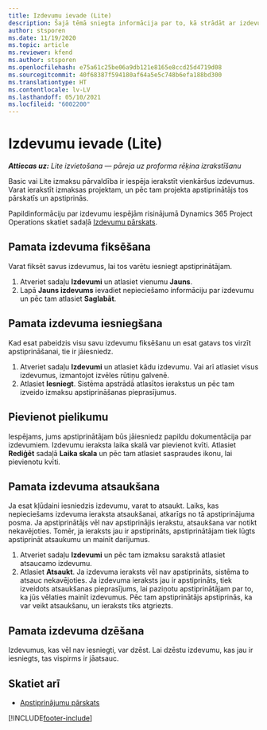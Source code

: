```yaml
---
title: Izdevumu ievade (Lite)
description: Šajā tēmā sniegta informācija par to, kā strādāt ar izdevumu ierakstu Lite izvietošanā.
author: stsporen
ms.date: 11/19/2020
ms.topic: article
ms.reviewer: kfend
ms.author: stsporen
ms.openlocfilehash: e75a61c25be06a9db121e8165e8ccd25d4719d08
ms.sourcegitcommit: 40f68387f594180af64a5e5c748b6efa188bd300
ms.translationtype: HT
ms.contentlocale: lv-LV
ms.lasthandoff: 05/10/2021
ms.locfileid: "6002200"
---
```

# <a name="expense-entry-lite"></a>Izdevumu ievade (Lite)

_**Attiecas uz:** Lite izvietošana — pāreja uz proforma rēķina izrakstīšanu_

Basic vai Lite izmaksu pārvaldība ir iespēja ierakstīt vienkāršus izdevumus. Varat ierakstīt izmaksas projektam, un pēc tam projekta apstiprinātājs tos pārskatīs un apstiprinās.

Papildinformāciju par izdevumu iespējām risinājumā Dynamics 365 Project Operations skatiet sadaļā [Izdevumu pārskats](expense-overview.md).

## <a name="capture-a-basic-expense"></a>Pamata izdevuma fiksēšana

Varat fiksēt savus izdevumus, lai tos varētu iesniegt apstiprinātājam.

1. Atveriet sadaļu **Izdevumi** un atlasiet vienumu **Jauns**.
2. Lapā **Jauns izdevums** ievadiet nepieciešamo informāciju par izdevumu un pēc tam atlasiet **Saglabāt**.

## <a name="submit-a-basic-expense"></a>Pamata izdevuma iesniegšana

Kad esat pabeidzis visu savu izdevumu fiksēšanu un esat gatavs tos virzīt apstiprināšanai, tie ir jāiesniedz.

1. Atveriet sadaļu **Izdevumi** un atlasiet kādu izdevumu. Vai arī atlasiet visus izdevumus, izmantojot izvēles rūtiņu galvenē.
2. Atlasiet **Iesniegt**. Sistēma apstrādā atlasītos ierakstus un pēc tam izveido izmaksu apstiprināšanas pieprasījumus.

## <a name="add-an-attachment"></a>Pievienot pielikumu

Iespējams, jums apstiprinātājam būs jāiesniedz papildu dokumentācija par izdevumiem. Izdevumu ieraksta laika skalā var pievienot kvīti. Atlasiet **Rediģēt** sadaļā **Laika skala** un pēc tam atlasiet saspraudes ikonu, lai pievienotu kvīti.

## <a name="recall-a-basic-expense"></a>Pamata izdevuma atsaukšana

Ja esat kļūdaini iesniedzis izdevumu, varat to atsaukt. Laiks, kas nepieciešams izdevuma ieraksta atsaukšanai, atkarīgs no tā apstiprinājuma posma.  Ja apstiprinātājs vēl nav apstiprinājis ierakstu, atsaukšana var notikt nekavējoties. Tomēr, ja ieraksts jau ir apstiprināts, apstiprinātājam tiek lūgts apstiprināt atsaukumu un mainīt darījumus.

1. Atveriet sadaļu **Izdevumi** un pēc tam izmaksu sarakstā atlasiet atsaucamo izdevumu.
2. Atlasiet **Atsaukt**. Ja izdevuma ieraksts vēl nav apstiprināts, sistēma to atsauc nekavējoties. Ja izdevuma ieraksts jau ir apstiprināts, tiek izveidots atsaukšanas pieprasījums, lai paziņotu apstiprinātājam par to, ka jūs vēlaties mainīt izdevumus. Pēc tam apstiprinātājs apstiprinās, ka var veikt atsaukšanu, un ieraksts tiks atgriezts.

## <a name="delete-a-basic-expense"></a>Pamata izdevuma dzēšana

Izdevumus, kas vēl nav iesniegti, var dzēst. Lai dzēstu izdevumu, kas jau ir iesniegts, tas vispirms ir jāatsauc.

## <a name="see-also"></a>Skatiet arī

- [Apstiprinājumu pārskats](../approvals/approvals-overview.md)


[!INCLUDE[footer-include](../includes/footer-banner.md)]